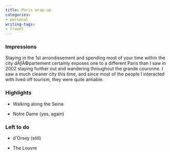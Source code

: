 ```yaml
---
title: Paris wrap-up
categories:
- personal
writing-tags:
- travel
---
```


### Impressions


Staying in the 1st arrondissement and spending most of your time within the city dÃƒÂ©partement certainly exposes one to a different Paris than I saw in 2002 staying further out and wandering throughout the grande couronne.  I saw a much cleaner city this time, and since most of the people I interacted with lived off tourism, they were quite amiable.  


### Highlights






  * Walking along the Seine


  * Notre Dame (yes, again)

  


### Left to do






  * d'Orsey (still)


  * The Louvre
